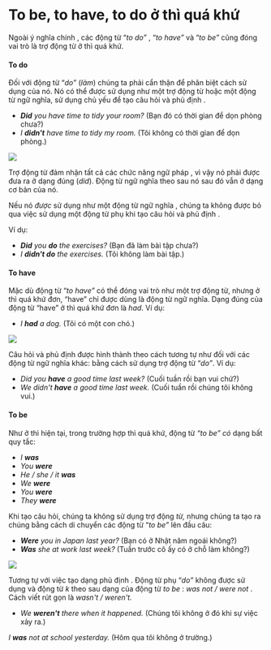 # To be, to have, to do ở thì quá khứ

Ngoài ý nghĩa chính , các động từ “_to do”_ , “_to have”_ và “_to be”_ cũng đóng vai trò là trợ  động từ ở thì quá khứ.

#### **To do** <a href="#to-do" id="to-do"></a>

Đối với động từ “_do”_ (_làm_) chúng ta phải cẩn thận để phân biệt cách sử dụng của nó. Nó có thể được sử dụng như một trợ động từ hoặc một động từ ngữ nghĩa, sử dụng chủ yếu để tạo câu hỏi và phủ định .

* _**Did** you have time to tidy your room?_ (Bạn đó có thời gian để dọn phòng chưa?)
* _I **didn't** have time to tidy my room._ (Tôi không có thời gian để dọn phòng.)

![](https://lh3.googleusercontent.com/xRKhkBUhINLhd9WutvecoTsaTLNiGdfxhmcpjBPYR32rEAtIUGgg7ep9SyJEe1-SfpN6DESVnCOxTUwCkfg11tCGpHy-m74R5pAH_o2UJjfXLjSSvp4WGBjRF_A3JB2vfggyQkrM=s0)

Trợ động từ  đảm nhận tất cả các chức năng ngữ pháp , vì vậy nó phải được đưa ra ở dạng đúng (_did_). Động từ ngữ nghĩa theo sau nó sau đó vẫn ở dạng cơ bản của nó.

Nếu nó _được_ sử dụng như một động từ ngữ nghĩa , chúng ta không được bỏ qua việc sử dụng một động từ phụ khi tạo câu hỏi và phủ định .&#x20;

Ví dụ:

* _**Did** you **do** the exercises?_ (Bạn đã làm bài tập chưa?)
* _I **didn't do** the exercises._ (Tôi không làm bài tập.)

#### **To have** <a href="#to-have" id="to-have"></a>

Mặc dù động từ “_to have”_ có thể đóng vai trò như một trợ động từ, nhưng ở thì quá khứ đơn, “have” chỉ được dùng là động từ ngữ nghĩa. Dạng đúng của động từ “have” ở thì quá khứ đơn là _had_. Ví dụ:

* _I **had** a dog._ (Tôi có một con chó.)

![](https://lh5.googleusercontent.com/rrJhMFQuZVOcoSsrvwzAdnDlh9_0IJqoR4WfYNYH9wfBYM9GYhs6xnH9x7AS0uSYoEZwcWuUZXP4fDHGiPsmxuyyQG2ao_pJnYCT5YNdKaihre7izjExPmirsH5d09WpSkt8OGSw=s0)

Câu hỏi và phủ định được hình thành theo cách tương tự như đối với các động từ ngữ nghĩa khác: bằng cách sử dụng trợ động từ “_do”_. Ví dụ:

* _Did you **have** a good time last week?_ (Cuối tuần rồi bạn vui chứ?)
* _We didn't **have** a good time last week._  (Cuối tuần rồi chúng tôi không vui.)

#### **To be** <a href="#to-be" id="to-be"></a>

Như ở thì hiện tại, trong trường hợp thì quá khứ, động từ _“to be” có_ dạng bất quy tắc:

* _I **was**_
* _You **were**_
* _He / she / it **was**_
* _We **were**_
* _You **were**_
* _They **were**_

Khi tạo câu hỏi, chúng ta không sử dụng trợ động _từ,_ nhưng chúng ta tạo ra chúng bằng cách di chuyển các động từ “_to be”_ lên đầu câu:

* _**Were** you in Japan last year?_ (Bạn có ở Nhật năm ngoái không?)
* _**Was** she at work last week?_ (Tuần trước cô ấy có ở chỗ làm không?)

![](https://lh6.googleusercontent.com/DlJaU82785hhFysgbMHUBm_DYycTJa8OJCT4fqK9cI6h3Bmq2l6p4pHBUUuP01Hpns0eX4bCMJQx1rEufWzzgqYv_OgvWw6ESVXuCbV7DW6zFzmk_N9RU7j_H-4evSnJ3qr3Ov-L=s0)

Tương tự với việc tạo dạng phủ định . Động từ phụ “_do”_ không được sử dụng và động từ _k_ theo sau dạng của động từ _to be_ : _was not / were not_ . Cách viết rút gọn là _wasn't / weren't._

* _We **weren't** there when it happened._ (Chúng tôi không ở đó khi sự việc xảy ra.)

_I **was** not at school yesterday._ (Hôm qua tôi không ở trường.)

